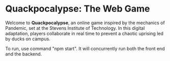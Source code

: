 # Quackpocalypse: The Web Game

Welcome to **Quackpocalypse**, an online game inspired by the mechanics of Pandemic, set at the Stevens Institute of Technology. In this digital adaptation, players collaborate in real time to prevent a chaotic uprising led by ducks on campus.

To run, use command "npm start". It will concurrently run both the front end and the backend.